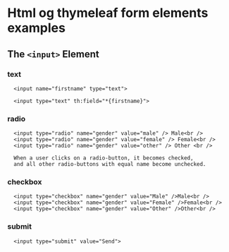 # Html og thymeleaf form elements examples

## The ```` <input> ````  Element

### text
````    
  <input name="firstname" type="text">
  
  <input type="text" th:field="*{firstname}">
````   
### radio
````    
  <input type="radio" name="gender" value="male" /> Male<br />
  <input type="radio" name="gender" value="female" /> Female<br />
  <input type="radio" name="gender" value="other" /> Other <br />
  
  When a user clicks on a radio-button, it becomes checked, 
  and all other radio-buttons with equal name become unchecked.

````    
### checkbox
````     
  <input type="checkbox" name="gender" value="Male" />Male<br />
  <input type="checkbox" name="gender" value="Female" />Female<br />
  <input type="checkbox" name="gender" value="Other" />Other<br />
````     
### submit
````    
  <input type="submit" value="Send">
```` 
